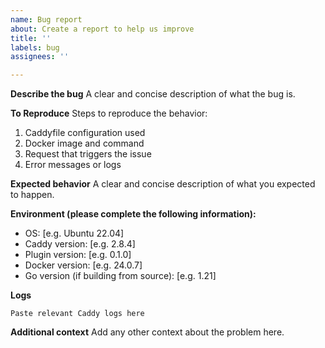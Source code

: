 ```yaml
---
name: Bug report
about: Create a report to help us improve
title: ''
labels: bug
assignees: ''

---
```


**Describe the bug**
A clear and concise description of what the bug is.

**To Reproduce**
Steps to reproduce the behavior:
1. Caddyfile configuration used
2. Docker image and command
3. Request that triggers the issue
4. Error messages or logs

**Expected behavior**
A clear and concise description of what you expected to happen.

**Environment (please complete the following information):**
 - OS: [e.g. Ubuntu 22.04]
 - Caddy version: [e.g. 2.8.4]
 - Plugin version: [e.g. 0.1.0]
 - Docker version: [e.g. 24.0.7]
 - Go version (if building from source): [e.g. 1.21]

**Logs**
```
Paste relevant Caddy logs here
```

**Additional context**
Add any other context about the problem here.